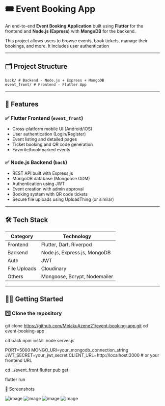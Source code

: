 # 🎟️ Event Booking App

An end-to-end **Event Booking Application** built using **Flutter** for the frontend and **Node.js (Express)** with **MongoDB** for the backend.

This project allows users to browse events, book tickets, manage their bookings, and more. It includes user authentication

---

## 🗂️ Project Structure
    back/ # Backend - Node.js + Express + MongoDB
    event_front/ # Frontend - Flutter App

    

---

## 🚀 Features

### ✅ Flutter Frontend (`event_front`)
- Cross-platform mobile UI (Android/iOS)
- User authentication (Login/Register)
- Event listing and detailed pages
- Ticket booking and QR code generation
- Favorite/bookmarked events
### ✅ Node.js Backend (`back`)
- REST API built with Express.js
- MongoDB database (Mongoose ODM)
- Authentication using JWT
- Event creation with admin approval
- Booking system with QR code tickets
- Secure file uploads using UploadThing (or similar)

---

## 🛠️ Tech Stack

| Category     | Technology                     |
|--------------|-------------------------------|
| Frontend     | Flutter, Dart, Riverpod       |
| Backend      | Node.js, Express.js, MongoDB  |
| Auth         | JWT                           |
| File Uploads | Cloudinary                   |
| Others       | Mongoose, Bcrypt, Nodemailer  |

---

## 🧑‍💻 Getting Started

### 1️⃣ Clone the repository


git clone https://github.com/MelakuAzene21/event-booking-app.git
cd event-booking-app

cd back
npm install
node server.js

PORT=5000
MONGO_URI=your_mongodb_connection_string
JWT_SECRET=your_jwt_secret
CLIENT_URL=http://localhost:3000  # or your frontend URL

cd ../event_front
flutter pub get

flutter run




📸 Screenshots


![image](https://github.com/user-attachments/assets/5b2f58a6-5de8-4b41-9acd-3fd38d07cbc9)
![image](https://github.com/user-attachments/assets/984ec523-80b5-4454-bccb-9f5e7a8a01fa)
![image](https://github.com/user-attachments/assets/21c2b20d-7394-4af9-839d-5dc5cd67447b)
![image](https://github.com/user-attachments/assets/d6e3d841-7879-4709-91d3-9bcb7a74db84)


